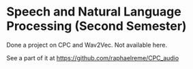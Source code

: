 # Speech and Natural Language Processing (Second Semester)

Done a project on CPC and Wav2Vec. Not available here.

See a part of it at https://github.com/raphaelreme/CPC_audio
